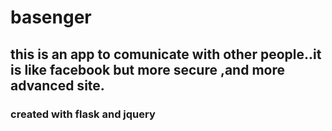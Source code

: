 # basenger
## this is an app to comunicate with other people..it is like facebook but more secure ,and more advanced site.
### created with flask and jquery
